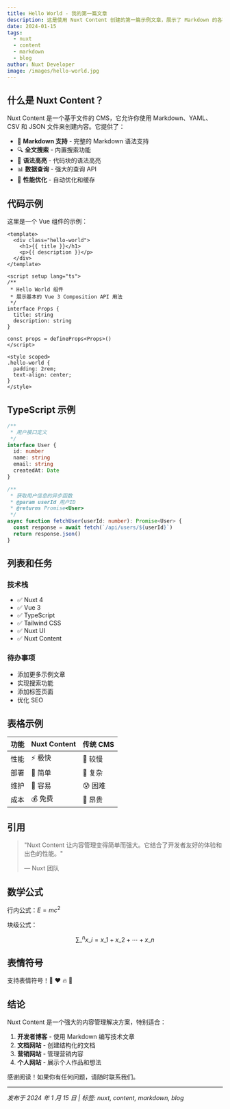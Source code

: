 ```yaml
---
title: Hello World - 我的第一篇文章
description: 这是使用 Nuxt Content 创建的第一篇示例文章，展示了 Markdown 的各种功能。
date: 2024-01-15
tags:
  - nuxt
  - content
  - markdown
  - blog
author: Nuxt Developer
image: /images/hello-world.jpg
---
```


## 什么是 Nuxt Content？

Nuxt Content 是一个基于文件的 CMS，它允许你使用 Markdown、YAML、CSV 和 JSON 文件来创建内容。它提供了：

- 📝 **Markdown 支持** - 完整的 Markdown 语法支持
- 🔍 **全文搜索** - 内置搜索功能
- 🎨 **语法高亮** - 代码块的语法高亮
- 📊 **数据查询** - 强大的查询 API
- 🚀 **性能优化** - 自动优化和缓存

## 代码示例

这里是一个 Vue 组件的示例：

```vue
<template>
  <div class="hello-world">
    <h1>{{ title }}</h1>
    <p>{{ description }}</p>
  </div>
</template>

<script setup lang="ts">
/**
 * Hello World 组件
 * 展示基本的 Vue 3 Composition API 用法
 */
interface Props {
  title: string
  description: string
}

const props = defineProps<Props>()
</script>

<style scoped>
.hello-world {
  padding: 2rem;
  text-align: center;
}
</style>
```

## TypeScript 示例

```typescript
/**
 * 用户接口定义
 */
interface User {
  id: number
  name: string
  email: string
  createdAt: Date
}

/**
 * 获取用户信息的异步函数
 * @param userId 用户ID
 * @returns Promise<User>
 */
async function fetchUser(userId: number): Promise<User> {
  const response = await fetch(`/api/users/${userId}`)
  return response.json()
}
```

## 列表和任务

### 技术栈

- ✅ Nuxt 4
- ✅ Vue 3
- ✅ TypeScript
- ✅ Tailwind CSS
- ✅ Nuxt UI
- ✅ Nuxt Content

### 待办事项

- 添加更多示例文章
- 实现搜索功能
- 添加标签页面
- 优化 SEO

## 表格示例

| 功能 | Nuxt Content | 传统 CMS |
| -- | ------------ | ------ |
| 性能 | ⚡ 极快         | 🐌 较慢  |
| 部署 | 🚀 简单        | 🔧 复杂  |
| 维护 | 💚 容易        | 😰 困难  |
| 成本 | 💰 免费        | 💸 昂贵  |

## 引用

> "Nuxt Content 让内容管理变得简单而强大。它结合了开发者友好的体验和出色的性能。"
>
> — Nuxt 团队

## 数学公式

行内公式：$E = mc^2$

块级公式：

$$
\sum\_^{n} x\_i = x\_1 + x\_2 + \cdots + x\_n
$$

## 表情符号

支持表情符号！🚀 ❤️ 🔥 💯

## 结论

Nuxt Content 是一个强大的内容管理解决方案，特别适合：

1. **开发者博客** - 使用 Markdown 编写技术文章
2. **文档网站** - 创建结构化的文档
3. **营销网站** - 管理营销内容
4. **个人网站** - 展示个人作品和想法

感谢阅读！如果你有任何问题，请随时联系我们。

---

*发布于 2024 年 1 月 15 日 | 标签: nuxt, content, markdown, blog*
